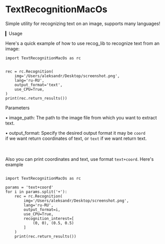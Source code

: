# TextRecognitionMacOs
Simple utility for recognizing text on an image, supports many languages!

▎Usage

Here's a quick example of how to use recog_lib to recognize text from an image:

```
import TextRecognitionMacOs as rc


rec = rc.Recognition(
    img='/Users/aleksandr/Desktop/screenshot.png',
    lang='ru-RU',
    output_format='text',
    use_CPU=True,
)
print(rec.return_results())
```

Parameters

• image_path: The path to the image file from which you want to extract text.

• output_format: Specify the desired output format it may be ``coord`` <br> if we want return coordinates of text, or ``text`` if we want return text.







<br><br>Also you can print coordinates and text, use format ``text+coord``. Here's example

```

import TextRecognitionMacOs as rc

params = 'text+coord'
for i in params.split('+'):
    rec = rc.Recognition(
        img='/Users/aleksandr/Desktop/screenshot.png',
        lang='ru-RU',
        output_format=i,
        use_CPU=True,
        recognition_interest=[
            (0, 0), (0.5, 0.5)
        ]
    )
    print(rec.return_results())
```
